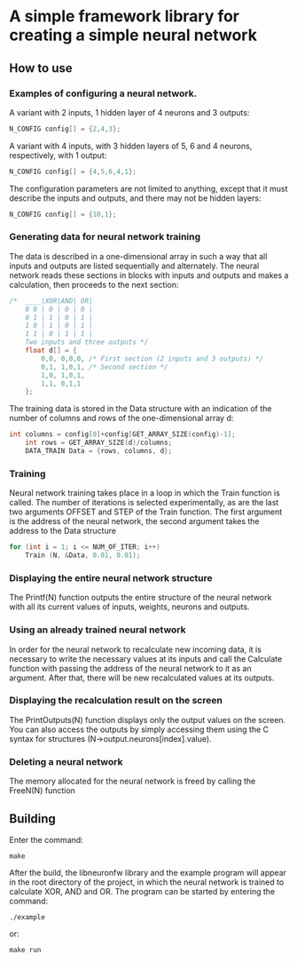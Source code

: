 # A simple framework library for creating a simple neural network

## How to use

###  Examples of configuring a neural network.
A variant with 2 inputs, 1 hidden layer of 4 neurons and 3 outputs:

```C
N_CONFIG config[] = {2,4,3};
```

A variant with 4 inputs, with 3 hidden layers of 5, 6 and 4 neurons, respectively, with 1 output:

```C
N_CONFIG config[] = {4,5,6,4,1};
```

The configuration parameters are not limited to anything, except that it must describe the inputs and outputs, and there may not be hidden layers:

```C
N_CONFIG config[] = {10,1};
```

### Generating data for neural network training
The data is described in a one-dimensional array in such a way that all inputs and outputs are listed sequentially and alternately. The neural network reads these sections in blocks with inputs and outputs and makes a calculation, then proceeds to the next section:

```C
/*  ____|XOR|AND| OR|
    0 0 | 0 | 0 | 0 |
    0 1 | 1 | 0 | 1 |
    1 0 | 1 | 0 | 1 |
    1 1 | 0 | 1 | 1 |
    Two inputs and three outputs */
    float d[] = {
        0,0, 0,0,0, /* First section (2 inputs and 3 outputs) */
        0,1, 1,0,1, /* Second section */
        1,0, 1,0,1,
        1,1, 0,1,1
    };
```

The training data is stored in the Data structure with an indication of the number of columns and rows of the one-dimensional array d:

```C
int columns = config[0]+config[GET_ARRAY_SIZE(config)-1];
    int rows = GET_ARRAY_SIZE(d)/columns;
    DATA_TRAIN Data = {rows, columns, d};
```

### Training
Neural network training takes place in a loop in which the Train function is called. The number of iterations is selected experimentally, as are the last two arguments OFFSET and STEP of the Train function. The first argument is the address of the neural network, the second argument takes the address to the Data structure

```C
for (int i = 1; i <= NUM_OF_ITER; i++)
    Train (N, &Data, 0.01, 0.01);
```

### Displaying the entire neural network structure
The Printf(N) function outputs the entire structure of the neural network with all its current values of inputs, weights, neurons and outputs.

### Using an already trained neural network
In order for the neural network to recalculate new incoming data, it is necessary to write the necessary values at its inputs and call the Calculate function with passing the address of the neural network to it as an argument. After that, there will be new recalculated values at its outputs.

### Displaying the recalculation result on the screen
The PrintOutputs(N) function displays only the output values on the screen. You can also access the outputs by simply accessing them using the C syntax for structures (N->output.neurons[index].value).

### Deleting a neural network
The memory allocated for the neural network is freed by calling the FreeN(N) function

## Building

Enter the command:
```shell
make
```

After the build, the libneuronfw library and the example program will appear in the root directory of the project, in which the neural network is trained to calculate XOR, AND and OR. The program can be started by entering the command:
```shell
./example
```
or:
```shell
make run
```